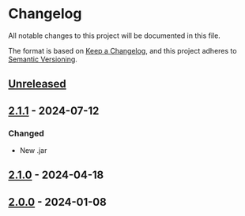 # Changelog

All notable changes to this project will be documented in this file.

The format is based on [Keep a Changelog](https://keepachangelog.com/en/1.1.0/), and this project adheres
to [Semantic Versioning](https://semver.org/spec/v2.0.0.html).

## [Unreleased]

## [2.1.1] - 2024-07-12


### Changed

* New .jar

## [2.1.0] - 2024-04-18

## [2.0.0] - 2024-01-08

[Unreleased]: https://github.com/rjdverse/rjd3x11plus/compare/v2.1.1...HEAD
[2.1.1]: https://github.com/rjdverse/rjd3x11plus/compare/v2.0.0...v2.1.1
[2.1.0]: https://github.com/rjdverse/rjd3x11plus/compare/v2.0.0...2.1.0
[2.0.0]: https://github.com/rjdverse/rjd3x11plus/releases/tag/v2.0.0

